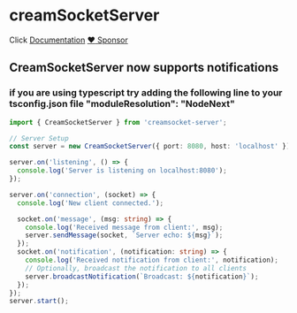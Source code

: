 # creamSocketServer
Click [Documentation](https://github.com/eliassn/creamSocket-server/wiki/CreamSocketServer)
[:heart: Sponsor](https://github.com/sponsors/eliassn)
## CreamSocketServer now supports notifications
### if you are using typescript try adding the following line to your tsconfig.json file "moduleResolution": "NodeNext"

```typescript
import { CreamSocketServer } from 'creamsocket-server';

// Server Setup
const server = new CreamSocketServer({ port: 8080, host: 'localhost' });

server.on('listening', () => {
  console.log('Server is listening on localhost:8080');
});

server.on('connection', (socket) => {
  console.log('New client connected.');

  socket.on('message', (msg: string) => {
    console.log('Received message from client:', msg);
    server.sendMessage(socket, `Server echo: ${msg}`);
  });
  socket.on('notification', (notification: string) => {
    console.log('Received notification from client:', notification);
    // Optionally, broadcast the notification to all clients
    server.broadcastNotification(`Broadcast: ${notification}`);
  });
});
server.start();
```
